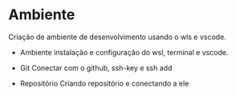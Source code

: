 # Ambiente
Criação de ambiente de desenvolvimento usando o wls e vscode.

- Ambiente 
  instalação e configuração do wsl, terminal e vscode.
  
- Git 
  Conectar com o github, ssh-key e ssh add
  
- Repositório 
   Criando repositório e conectando a ele 
